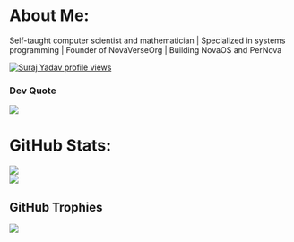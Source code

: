 # About Me:
Self-taught computer scientist and mathematician | Specialized in systems programming | Founder of NovaVerseOrg | Building NovaOS and PerNova

[![Suraj Yadav profile views](https://u8views.com/api/v1/github/profiles/122598561/views/day-week-month-total-count.svg)](https://u8views.com/github/Computer-Scientist-01)

### Dev Quote
![](https://quotes-github-readme.vercel.app/api?type=horizontal&theme=radical)

# GitHub Stats:
![](https://nirzak-streak-stats.vercel.app/?user=Computer-Scientist-01&theme=dark&hide_border=false)<br/>
![](https://github-readme-stats.vercel.app/api/top-langs/?username=Computer-Scientist-01&theme=dark&hide_border=false&include_all_commits=true&count_private=true&layout=compact)

## GitHub Trophies
![](https://github-profile-trophy.vercel.app/?username=Computer-Scientist-01&theme=radical&no-frame=false&no-bg=false&margin-w=4)

